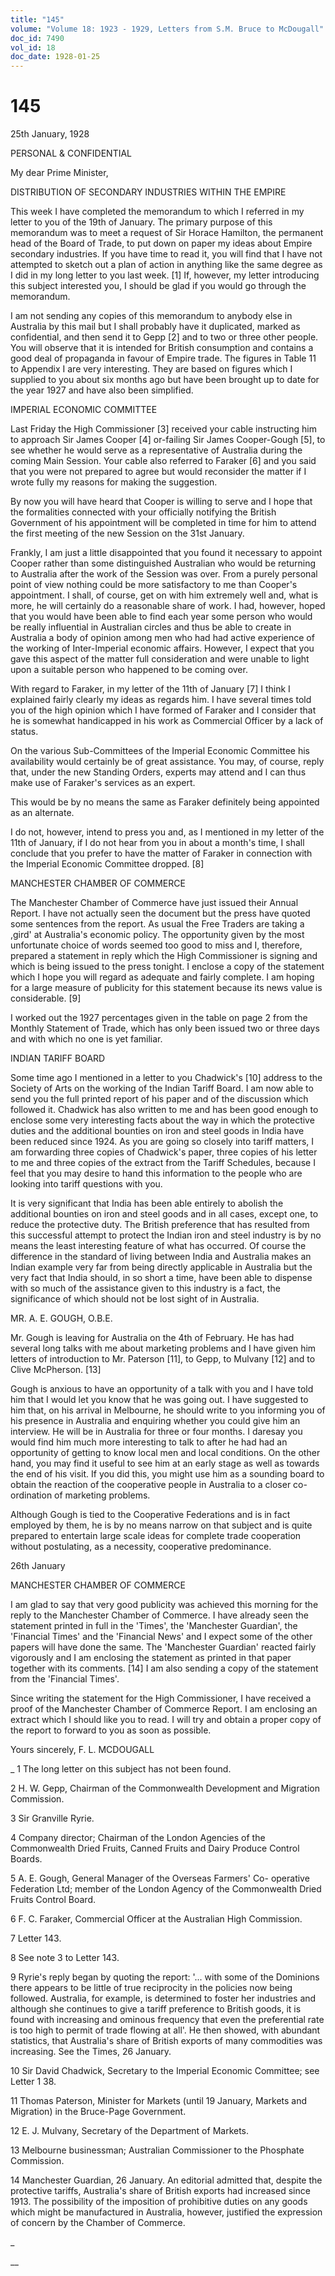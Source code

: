 ```yaml
---
title: "145"
volume: "Volume 18: 1923 - 1929, Letters from S.M. Bruce to McDougall"
doc_id: 7490
vol_id: 18
doc_date: 1928-01-25
---
```


# 145

25th January, 1928

PERSONAL &amp; CONFIDENTIAL

My dear Prime Minister,

DISTRIBUTION OF SECONDARY INDUSTRIES WITHIN THE EMPIRE

This week I have completed the memorandum to which I referred in my letter to you of the 19th of January. The primary purpose of this memorandum was to meet a request of Sir Horace Hamilton, the permanent head of the Board of Trade, to put down on paper my ideas about Empire secondary industries. If you have time to read it, you will find that I have not attempted to sketch out a plan of action in anything like the same degree as I did in my long letter to you last week. [1] If, however, my letter introducing this subject interested you, I should be glad if you would go through the memorandum.

I am not sending any copies of this memorandum to anybody else in Australia by this mail but I shall probably have it duplicated, marked as confidential, and then send it to Gepp [2] and to two or three other people. You will observe that it is intended for British consumption and contains a good deal of propaganda in favour of Empire trade. The figures in Table 11 to Appendix I are very interesting. They are based on figures which I supplied to you about six months ago but have been brought up to date for the year 1927 and have also been simplified.

IMPERIAL ECONOMIC COMMITTEE

Last Friday the High Commissioner [3] received your cable instructing him to approach Sir James Cooper [4] or-failing Sir James Cooper-Gough [5], to see whether he would serve as a representative of Australia during the coming Main Session. Your cable also referred to Faraker [6] and you said that you were not prepared to agree but would reconsider the matter if I wrote fully my reasons for making the suggestion.

By now you will have heard that Cooper is willing to serve and I hope that the formalities connected with your officially notifying the British Government of his appointment will be completed in time for him to attend the first meeting of the new Session on the 31st January.

Frankly, I am just a little disappointed that you found it necessary to appoint Cooper rather than some distinguished Australian who would be returning to Australia after the work of the Session was over. From a purely personal point of view nothing could be more satisfactory to me than Cooper's appointment. I shall, of course, get on with him extremely well and, what is more, he will certainly do a reasonable share of work. I had, however, hoped that you would have been able to find each year some person who would be really influential in Australian circles and thus be able to create in Australia a body of opinion among men who had had active experience of the working of Inter-Imperial economic affairs. However, I expect that you gave this aspect of the matter full consideration and were unable to light upon a suitable person who happened to be coming over.

With regard to Faraker, in my letter of the 11th of January [7] I think I explained fairly clearly my ideas as regards him. I have several times told you of the high opinion which I have formed of Faraker and I consider that he is somewhat handicapped in his work as Commercial Officer by a lack of status.

On the various Sub-Committees of the Imperial Economic Committee his availability would certainly be of great assistance. You may, of course, reply that, under the new Standing Orders, experts may attend and I can thus make use of Faraker's services as an expert.

This would be by no means the same as Faraker definitely being appointed as an alternate.

I do not, however, intend to press you and, as I mentioned in my letter of the 11th of January, if I do not hear from you in about a month's time, I shall conclude that you prefer to have the matter of Faraker in connection with the Imperial Economic Committee dropped. [8]

MANCHESTER CHAMBER OF COMMERCE

The Manchester Chamber of Commerce have just issued their Annual Report. I have not actually seen the document but the press have quoted some sentences from the report. As usual the Free Traders are taking a ,gird' at Australia's economic policy. The opportunity given by the most unfortunate choice of words seemed too good to miss and I, therefore, prepared a statement in reply which the High Commissioner is signing and which is being issued to the press tonight. I enclose a copy of the statement which I hope you will regard as adequate and fairly complete. I am hoping for a large measure of publicity for this statement because its news value is considerable. [9]

I worked out the 1927 percentages given in the table on page 2 from the Monthly Statement of Trade, which has only been issued two or three days and with which no one is yet familiar.

INDIAN TARIFF BOARD

Some time ago I mentioned in a letter to you Chadwick's [10] address to the Society of Arts on the working of the Indian Tariff Board. I am now able to send you the full printed report of his paper and of the discussion which followed it. Chadwick has also written to me and has been good enough to enclose some very interesting facts about the way in which the protective duties and the additional bounties on iron and steel goods in India have been reduced since 1924. As you are going so closely into tariff matters, I am forwarding three copies of Chadwick's paper, three copies of his letter to me and three copies of the extract from the Tariff Schedules, because I feel that you may desire to hand this information to the people who are looking into tariff questions with you.

It is very significant that India has been able entirely to abolish the additional bounties on iron and steel goods and in all cases, except one, to reduce the protective duty. The British preference that has resulted from this successful attempt to protect the Indian iron and steel industry is by no means the least interesting feature of what has occurred. Of course the difference in the standard of living between India and Australia makes an Indian example very far from being directly applicable in Australia but the very fact that India should, in so short a time, have been able to dispense with so much of the assistance given to this industry is a fact, the significance of which should not be lost sight of in Australia.

MR. A. E. GOUGH, O.B.E.

Mr. Gough is leaving for Australia on the 4th of February. He has had several long talks with me about marketing problems and I have given him letters of introduction to Mr. Paterson [11], to Gepp, to Mulvany [12] and to Clive McPherson. [13]

Gough is anxious to have an opportunity of a talk with you and I have told him that I would let you know that he was going out. I have suggested to him that, on his arrival in Melbourne, he should write to you informing you of his presence in Australia and enquiring whether you could give him an interview. He will be in Australia for three or four months. I daresay you would find him much more interesting to talk to after he had had an opportunity of getting to know local men and local conditions. On the other hand, you may find it useful to see him at an early stage as well as towards the end of his visit. If you did this, you might use him as a sounding board to obtain the reaction of the cooperative people in Australia to a closer co-ordination of marketing problems.

Although Gough is tied to the Cooperative Federations and is in fact employed by them, he is by no means narrow on that subject and is quite prepared to entertain large scale ideas for complete trade cooperation without postulating, as a necessity, cooperative predominance.

26th January

MANCHESTER CHAMBER OF COMMERCE

I am glad to say that very good publicity was achieved this morning for the reply to the Manchester Chamber of Commerce. I have already seen the statement printed in full in the 'Times', the 'Manchester Guardian', the 'Financial Times' and the 'Financial News' and I expect some of the other papers will have done the same. The 'Manchester Guardian' reacted fairly vigorously and I am enclosing the statement as printed in that paper together with its comments. [14] I am also sending a copy of the statement from the 'Financial Times'.

Since writing the statement for the High Commissioner, I have received a proof of the Manchester Chamber of Commerce Report. I am enclosing an extract which I should like you to read. I will try and obtain a proper copy of the report to forward to you as soon as possible.

Yours sincerely, F. L. MCDOUGALL 

_ 1 The long letter on this subject has not been found.

2 H. W. Gepp, Chairman of the Commonwealth Development and Migration Commission.

3 Sir Granville Ryrie.

4 Company director; Chairman of the London Agencies of the Commonwealth Dried Fruits, Canned Fruits and Dairy Produce Control Boards.

5 A. E. Gough, General Manager of the Overseas Farmers' Co- operative Federation Ltd; member of the London Agency of the Commonwealth Dried Fruits Control Board.

6 F. C. Faraker, Commercial Officer at the Australian High Commission.

7 Letter 143.

8 See note 3 to Letter 143.

9 Ryrie's reply began by quoting the report: '... with some of the Dominions there appears to be little of true reciprocity in the policies now being followed. Australia, for example, is determined to foster her industries and although she continues to give a tariff preference to British goods, it is found with increasing and ominous frequency that even the preferential rate is too high to permit of trade flowing at all'. He then showed, with abundant statistics, that Australia's share of British exports of many commodities was increasing. See the Times, 26 January.

10 Sir David Chadwick, Secretary to the Imperial Economic Committee; see Letter 1 38.

11 Thomas Paterson, Minister for Markets (until 19 January, Markets and Migration) in the Bruce-Page Government.

12 E. J. Mulvany, Secretary of the Department of Markets.

13 Melbourne businessman; Australian Commissioner to the Phosphate Commission.

14 Manchester Guardian, 26 January. An editorial admitted that, despite the protective tariffs, Australia's share of British exports had increased since 1913. The possibility of the imposition of prohibitive duties on any goods which might be manufactured in Australia, however, justified the expression of concern by the Chamber of Commerce.

_

__

